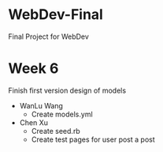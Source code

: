# WebDev-Final
Final Project for WebDev

# Week 6
Finish first version design of models
- WanLu Wang
  * Create models.yml
- Chen Xu
  * Create seed.rb
  * Create test pages for user post a post
